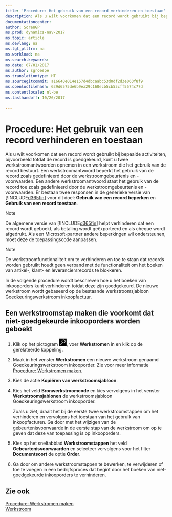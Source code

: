 ```yaml
---
title: 'Procedure: Het gebruik van een record verhinderen en toestaan'
description: Als u wilt voorkomen dat een record wordt gebruikt bij bepaalde activiteiten, bijvoorbeeld totdat de record is goedgekeurd, kunt u twee werkstroomantwoorden opnemen in een werkstroom die het gebruik van de record bestuurt.
documentationcenter: 
author: SorenGP
ms.prod: dynamics-nav-2017
ms.topic: article
ms.devlang: na
ms.tgt_pltfrm: na
ms.workload: na
ms.search.keywords: 
ms.date: 07/01/2017
ms.author: sgroespe
ms.translationtype: HT
ms.sourcegitcommit: a16640e014e157d4dbcaabc53d0df2d3e063f8f9
ms.openlocfilehash: 639d6575de6b9ea29c160ecb5cb55cff5574c77d
ms.contentlocale: nl-be
ms.lasthandoff: 10/26/2017

---
```

# <a name="how-to-restrict-and-allow-usage-of-a-record"></a>Procedure: Het gebruik van een record verhinderen en toestaan
Als u wilt voorkomen dat een record wordt gebruikt bij bepaalde activiteiten, bijvoorbeeld totdat de record is goedgekeurd, kunt u twee werkstroomantwoorden opnemen in een werkstroom die het gebruik van de record bestuurt. Eén werkstroomantwoord beperkt het gebruik van de record zoals gedefinieerd door de werkstroomgebeurtenis en -voorwaarden. Een andere werkstroomantwoord staat het gebruik van de record toe zoals gedefinieerd door de werkstroomgebeurtenis en -voorwaarden. Er bestaan twee responsen in de generieke versie van [!INCLUDE[d365fin](includes/d365fin_md.md)] voor dit doel: **Gebruik van een record beperken** en **Gebruik van een record toestaan**.

> [!NOTE]  
>  De algemene versie van [!INCLUDE[d365fin](includes/d365fin_md.md)] helpt verhinderen dat een record wordt geboekt, als betaling wordt geëxporteerd en als cheque wordt afgedrukt. Als een Microsoft-partner andere beperkingen wil ondersteunen, moet deze de toepassingscode aanpassen.  

> [!NOTE]  
>  De werkstroomfunctionaliteit om te verhinderen en toe te staan dat records worden gebruikt houdt geen verband met de functionaliteit om het boeken van artikel-, klant- en leveranciersrecords te blokkeren.

In de volgende procedure wordt beschreven hoe u het boeken van inkooporders kunt verhinderen totdat deze zijn goedgekeurd. De nieuwe werkstroom wordt gebaseerd op de bestaande werkstroomsjabloon Goedkeuringswerkstroom inkoopfactuur.  

## <a name="to-create-a-workflow-step-that-restricts-posting-of-unapproved-purchase-orders"></a>Een werkstroomstap maken die voorkomt dat niet-goedgekeurde inkooporders worden geboekt  
1. Klik op het pictogram ![Zoeken naar pagina of rapport](media/ui-search/search_small.png "pictogram Zoeken naar pagina of rapport"), voer **Werkstromen** in en klik op de gerelateerde koppeling.  
2. Maak in het venster **Werkstromen** een nieuwe werkstroom genaamd Goedkeuringswerkstroom inkooporder. Zie voor meer informatie [Procedure: Werkstromen maken](across-how-to-create-workflows.md).  
3. Kies de actie **Kopiëren van werkstroomsjabloon**.  
4. Kies het veld **Bronwerkstroomcode** en kies vervolgens in het venster **Werkstroomsjablonen** de werkstroomsjabloon Goedkeuringswerkstroom inkooporder.  

     Zoals u ziet, draait het bij de eerste twee werkstroomstappen om het verhinderen en vervolgens het toestaan van het gebruik van inkoopfacturen. Ga door met het wijzigen van de gebeurtenisvoorwaarde in de eerste stap van de werkstroom om op te geven dat deze van toepassing is op inkooporders.  
5. Kies op het sneltabblad **Werkstroomstappen** het veld **Gebeurtenisvoorwaarden** en selecteer vervolgens voor het filter **Documentsoort** de optie **Order**.  
6. Ga door om andere werkstroomstappen te bewerken, te verwijderen of toe te voegen in een bedrijfsproces dat begint door het boeken van niet-goedgekeurde inkooporders te verhinderen.  

## <a name="see-also"></a>Zie ook  
[Procedure: Werkstromen maken](across-how-to-create-workflows.md)   
[Werkstroom](across-workflow.md)   

